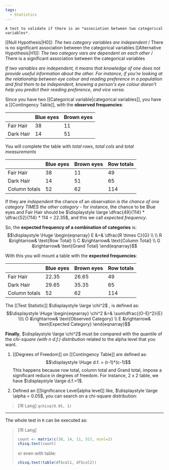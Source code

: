 ```yaml
---
tags:
  - Statistics
---
```

	A test to validate if there is an *association between two categorical variables*.

[[Null Hypothesis|H0]]:  *The two category variables are independent* / There is no significant association between the categorical variables
[[Alternative Hypothesis|H1]]:  *The two category vars are dependent on each other* / There is a significant association between the categorical variables

*If two variables are independent, it means that knowledge of one does not provide useful information about the other. For instance, if you're looking at the relationship between eye colour and reading preference in a population and find them to be independent, knowing a person's eye colour doesn't help you predict their reading preference, and vice versa.*

Since you have two [[Categorical variable|categorical variables]], you have a [[Contingency Table]], with the **observed frequencies**:

|           | Blue eyes | Brown eyes |
| --------- | --------- | ---------- |
| Fair Hair | 38        | 11         |
| Dark Hair | 14        | 51         |

You will complete the table with *total rows*, *total cols* and *total measurements*

|               | Blue eyes | Brown eyes | Row totals |
| ------------- | --------- | ---------- | ---------- |
| Fair Hair     | 38        | 11         | 49         |
| Dark Hair     | 14        | 51         | 65         |
| Column totals | 52        | 62         | 114        |

If they are *independent* the chance of an observation *is the chance of one category TIMES the other category* - for instance, the chance to be Blue eyes and Fair Hair should be $\displaystyle \large \dfrac{49}{114} * \dfrac{52}{114} * 114 = 22.35$, and this we call *expected frequency*.

So, the **expected frequency of a combination of categories** is:
$$\displaystyle \Huge \begin{eqnarray} 
E &=& \dfrac{R \times C}{G} \\ \\
R &\rightarrow& \text{Row Total} \\
C &\rightarrow& \text{Column Total} \\
G &\rightarrow& \text{Grand Total}
\end{eqnarray}$$

With this you will mount a table with the **expected frequencies**:

|               | Blue eyes | Brown eyes | Row totals |
| ------------- | --------- | ---------- | ---------- |
| Fair Hair     | 22.35     | 26.65      | 49         |
| Dark Hair     | 29.65     | 35.35      | 65         |
| Column totals | 52        | 62         | 114        |

The [[Test Statistic]] $\displaystyle \large \chi^2$ , is defined as:
$$\displaystyle \Huge \begin{eqnarray} 
\chi^2 &=& \sum\dfrac{(O-E)^2}{E} \\\\
O &\rightarrow& \text{Observed Category} \\
E &\rightarrow& \text{Expected Category}
\end{eqnarray}$$

**Finally**, $\displaystyle \large \chi^2$ must be compared with the quantile of the *chi-square (with n d.f.) distribution* related to the alpha level that you want.

1. [[Degrees of Freedom]] on [[Contingency Table]] are defined as:
$$\displaystyle \Huge d.f. = (r-1)*(c-1)$$
This happens because row total, column total and Grand total, impose a significant reduce in degrees of freedom. For instance, 2 x 2 table, we have $\displaystyle \large d.f.=1$.

2. Defined an [[Significance Level|alpha level]] like, $\displaystyle \large \alpha = 0.05$, you can search on a chi-square distribution:
> [!R Lang]
> `qchisq(0.95, 1)`

---

The whole test in `R` can be executed as:
> [!R Lang]
> ```R
> count <- matrix(c(38, 14, 11, 51), ncol=2)
> chisq.test(count)
> ``` 
> or even with table:
> ```R
> chisq.test(table(df$col1, df$col2))
> ```
